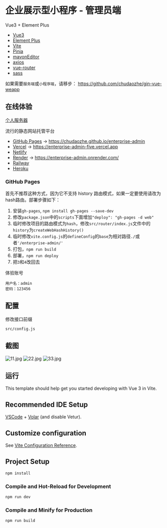# 企业展示型小程序 - 管理员端

Vue3 + Element Plus

- [Vue3](https://github.com/vuejs/core)
- [Element Plus](https://github.com/element-plus/element-plus)
- [Vite](https://github.com/vitejs/vite)
- [Pinia](https://github.com/vuejs/pinia)
- [mavonEditor](https://github.com/hinesboy/mavonEditor)
- [axios](https://github.com/axios/axios)
- [vue-router](https://github.com/vuejs/router)
- [sass](https://github.com/sass/sass)

如果需要`服务端`或`小程序端`，请移步： https://github.com/chudaozhe/gin-vue-weapp

## 在线体验
[个人服务器](https://ent.uqiantu.com/console/)

流行的静态网站托管平台

- [GitHub Pages](https://pages.github.com/) -> https://chudaozhe.github.io/enterprise-admin
- [Vercel](https://www.vercel.com/) -> https://enterprise-admin-five.vercel.app
- [Netlify](https://www.netlify.com/)
- [Render](https://www.render.com/) -> https://enterprise-admin.onrender.com/
- [Railway](https://railway.app/)
- [Heroku](https://www.heroku.com/)


### GitHub Pages
首先不推荐这种方式，因为它不支持 history 路由模式，如果一定要使用请改为hash路由。部署步骤如下：

1. 安装`gh-pages`, `npm install gh-pages --save-dev`
2. 修改`package.json`中的`scripts`下面增加`"deploy": "gh-pages -d web"`
3. 临时修改项目的路由模式为`hash`，修改`src/router/index.js`文件中的`history`为`createWebHashHistory()`
4. 临时修改`vite.config.js`的`defineConfig`的`base`为相对路径`./`或者`'/enterprise-admin/'`
5. 打包，`npm run build`
6. 部署，`npm run deploy`
7. 把`3`和`4`改回去

体验账号
```
用户名：admin
密码：123456
```

## 配置
修改接口前缀
```
src/config.js
```

## 截图

![11.jpg](https://ent.cuiwei.net/screenshots/admin/11.jpg)
![22.jpg](https://ent.cuiwei.net/screenshots/admin/22.jpg)
![33.jpg](https://ent.cuiwei.net/screenshots/admin/33.jpg)

## 运行

This template should help get you started developing with Vue 3 in Vite.

## Recommended IDE Setup

[VSCode](https://code.visualstudio.com/) + [Volar](https://marketplace.visualstudio.com/items?itemName=Vue.volar) (and disable Vetur).

## Customize configuration

See [Vite Configuration Reference](https://vitejs.dev/config/).

## Project Setup

```sh
npm install
```

### Compile and Hot-Reload for Development

```sh
npm run dev
```

### Compile and Minify for Production

```sh
npm run build
```
